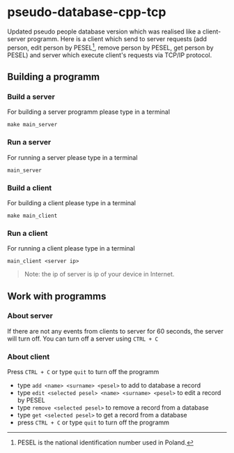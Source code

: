 # pseudo-database-cpp-tcp

Updated pseudo people database version which was realised like a client-server programm. Here is a client which send to server requests (add person, edit person by PESEL[^1], remove person by PESEL, get person by PESEL) and server which execute client's requests via TCP/IP protocol.

## Building a programm

### Build a server

For building a server programm please type in a terminal

```
make main_server
```

### Run a server

For running a server please type in a terminal

```
main_server
```

### Build a client

For building a client please type in a terminal

```
make main_client
```

### Run a client

For running a client please type in a terminal

```
main_client <server ip>
```

> Note: the ip of server is ip of your device in Internet.

## Work with programms

### About server

If there are not any events from clients to server for 60 seconds, the server will turn off. You can turn off a server using `CTRL + C`

### About client

Press `CTRL + C` or type `quit` to turn off the programm

- type `add <name> <surname> <pesel>` to add to database a record
- type `edit <selected pesel> <name> <surname> <pesel>` to edit a record by PESEL
- type `remove <selected pesel>` to remove a record from a database
- type `get <selected pesel>` to get a record from a database
- press `CTRL + C` or type `quit` to turn off the programm

[^1]: PESEL is the national identification number used in Poland.
